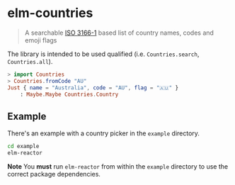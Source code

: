 # elm-countries

> A searchable [ISO 3166-1](https://en.wikipedia.org/wiki/ISO_3166-1) based list of country names, codes and emoji flags

The library is intended to be used qualified (i.e. `Countries.search`, `Countries.all`).

```elm
> import Countries
> Countries.fromCode "AU"
Just { name = "Australia", code = "AU", flag = "🇦🇺" }
    : Maybe.Maybe Countries.Country
```

## Example

There's an example with a country picker in the `example` directory.

```sh
cd example
elm-reactor
```

**Note** You **must** run `elm-reactor` from within the `example` directory to use the correct package dependencies.
